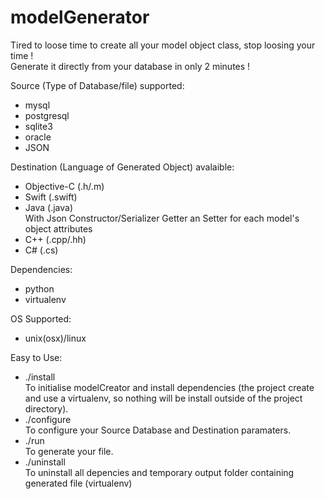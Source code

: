 # modelGenerator

Tired to loose time to create all your model object class, stop loosing your time !  
Generate it directly from your database in only 2 minutes !  

Source (Type of Database/file) supported: 

- mysql
- postgresql
- sqlite3
- oracle
- JSON

Destination (Language of Generated Object) avalaible: 

- Objective-C (.h/.m)
- Swift (.swift)
- Java (.java)  
With Json Constructor/Serializer Getter an Setter for each model's object attributes
- C++ (.cpp/.hh)
- C# (.cs)

Dependencies:  
- python
- virtualenv

OS Supported:  
- unix(osx)/linux

Easy to Use: 

- ./install  
  To initialise modelCreator and install dependencies (the project create and use a virtualenv, so nothing will be install outside of the project directory).
- ./configure  
  To configure your Source Database and Destination paramaters.
- ./run  
  To generate your file.
- ./uninstall  
  To uninstall all depencies and temporary output folder containing generated file (virtualenv)
  
